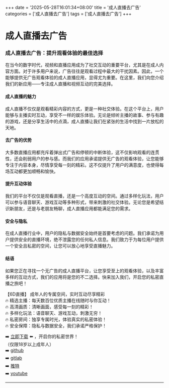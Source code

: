 +++
date = '2025-05-28T16:01:34+08:00'
title = '成人直播去广告'
categories = ['成人直播去广告']
tags = ['成人直播去广告']
+++

# 成人直播去广告

### 成人直播去广告：提升观看体验的最佳选择

在当今的数字时代，视频和直播应用成为了社交互动的重要平台，尤其是在成人内容方面。对于许多用户来说，广告往往是观看过程中最大的干扰因素。因此，一个能够提供无广告观看体验的成人直播应用，显得尤为重要。在这里，我们向您介绍我们的新应用——专注成人直播和视频互动的完美选择。

#### 成人直播的魅力

成人直播不仅仅是观看精彩内容的方式，更是一种社交体验。在这个平台上，用户能够与主播实时互动，享受不一样的娱乐体验。无论是倾听主播的故事、参与有趣的游戏，还是分享生活中的点滴，成人直播让我们在紧张的生活中找到一片放松的天地。

#### 去广告的优势

大多数直播应用都充斥着弹出式广告和停顿的中断体验，这不仅影响观看的连贯性，还会削弱用户的参与感。而我们的应用承诺提供无广告的观看体验，让您能够专注于内容本身，尽情享受每一刻的精彩。这不仅提升了用户的满意度，也使得每场互动都更加顺畅和愉快。

#### 提升互动体验

我们的平台不仅仅是观看直播，还是一个高度互动的空间。通过多样化玩法，用户可以参与语音聊天、游戏互动等多种形式，带来刺激的社交体验。无论您是希望结识新朋友，还是与老朋友畅聊，成人直播应用都能满足您的需求。

#### 安全与隐私

在成人直播行业中，用户的隐私与数据安全始终是首要考虑的问题。我们承诺为用户提供安全的直播环境，绝不泄露您的任何私人信息。我们致力于为每位用户提供一个安全且私密的空间，让您可以放心地享受直播魅力。

#### 结语

如果您正在寻找一个无广告的成人直播平台，让您享受至上的观看体验，以及丰富多样的互动方式，我们的应用将是您的不二选择。快来加入我们，开启您的私密直播之旅吧！

【6D直播】
成年人的专属空间，实时互动尽享精彩  
🔥 精选主播：每天数百位优质主播在线随时与你互动！  
🔥 高清画质：清晰画面，感受每一刻的精彩！  
🔥 多样化玩法：语音聊天、游戏互动，刺激无穷！  
🔥 私密房间：独享专属时光，体验真实的私密体验！  
🔥 安全保障：隐私与数据安全，我们承诺严格保护！  

➡️ [立即下载](https://down123.s3.ap-east-1.amazonaws.com/down/down.html?channelCode=blog) ⬅️ ，开启你的私密世界！  
（仅限18岁以上成年人）  
➡️ [github](https://aldult-live.github.io/)  
➡️ [gitlab](https://seo-09598d.gitlab.io/)  
➡️ [推特](https://x.com/wegame33)  
➡️ [youtube](https://www.youtube.com/@6Dlive)  

---
